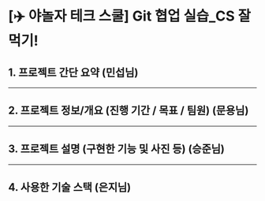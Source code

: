 # [✈️ 야놀자 테크 스쿨] Git 협업 실습\_CS 잘 먹기!

## 1. 프로젝트 간단 요약 (민섭님)

---

## 2. 프로젝트 정보/개요 (진행 기간 / 목표 / 팀원) (문용님)

---

## 3. 프로젝트 설명 (구현한 기능 및 사진 등) (승준님)

---

## 4. 사용한 기술 스택 (은지님)
